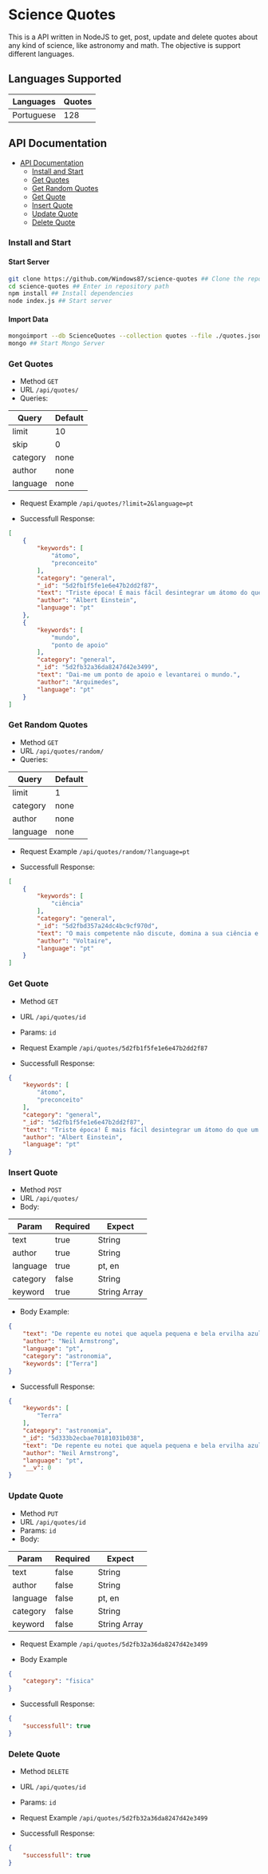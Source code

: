 # Science Quotes
This is a API written in NodeJS to get, post, update and delete quotes about any kind of science, like astronomy and math. The objective is support different languages.

## Languages Supported

| Languages  | Quotes |
|------------|--------|
| Portuguese | 128    |

## API Documentation

- [API Documentation](#api-documentation)
  - [Install and Start](#install-and-start)
  - [Get Quotes](#get-quotes)
  - [Get Random Quotes](#get-random-quotes)
  - [Get Quote](#get-quote)
  - [Insert Quote](#insert-quote)
  - [Update Quote](#update-quote)
  - [Delete Quote](#delete-quote)

### Install and Start

#### Start Server
```bash
git clone https://github.com/Windows87/science-quotes ## Clone the repository
cd science-quotes ## Enter in repository path
npm install ## Install dependencies
node index.js ## Start server
```
#### Import Data
```bash
mongoimport --db ScienceQuotes --collection quotes --file ./quotes.json --jsonArray ## Import Quotes
mongo ## Start Mongo Server
```

### Get Quotes
* Method `GET`
* URL `/api/quotes/`
* Queries:

| Query    | Default |
|----------|---------|
| limit    | 10      |
| skip     | 0       |
| category | none    |
| author   | none    |
| language | none    |

* Request Example `/api/quotes/?limit=2&language=pt`

* Successfull Response:
```json
[
    {
        "keywords": [
            "átomo",
            "preconceito"
        ],
        "category": "general",
        "_id": "5d2fb1f5fe1e6e47b2dd2f87",
        "text": "Triste época! É mais fácil desintegrar um átomo do que um preconceito.",
        "author": "Albert Einstein",
        "language": "pt"
    },
    {
        "keywords": [
            "mundo",
            "ponto de apoio"
        ],
        "category": "general",
        "_id": "5d2fb32a36da8247d42e3499",
        "text": "Dai-me um ponto de apoio e levantarei o mundo.",
        "author": "Arquimedes",
        "language": "pt"
    }
]
```

### Get Random Quotes
* Method `GET`
* URL `/api/quotes/random/`
* Queries:

| Query    | Default |
|----------|---------|
| limit    | 1       |
| category | none    |
| author   | none    |
| language | none    |

* Request Example `/api/quotes/random/?language=pt`

* Successfull Response:
```json
[
    {
        "keywords": [
            "ciência"
        ],
        "category": "general",
        "_id": "5d2fbd357a24dc4bc9cf970d",
        "text": "O mais competente não discute, domina a sua ciência e cala-se.",
        "author": "Voltaire",
        "language": "pt"
    }
]
```

### Get Quote
* Method `GET`
* URL `/api/quotes/id`
* Params: `id`

* Request Example `/api/quotes/5d2fb1f5fe1e6e47b2dd2f87`

* Successfull Response:
```json
{
    "keywords": [
        "átomo",
        "preconceito"
    ],
    "category": "general",
    "_id": "5d2fb1f5fe1e6e47b2dd2f87",
    "text": "Triste época! É mais fácil desintegrar um átomo do que um preconceito.",
    "author": "Albert Einstein",
    "language": "pt"
}
```

### Insert Quote
* Method `POST`
* URL `/api/quotes/`
* Body:

| Param    | Required | Expect       |
|----------|----------|--------------|
| text     | true     | String       |
| author   | true     | String       |
| language | true     | pt, en       |
| category | false    | String       |
| keyword  | true     | String Array |

* Body Example:
```json
{
	"text": "De repente eu notei que aquela pequena e bela ervilha azul era a Terra. Eu levantei meu dedão e fechei um olho, e meu dedão cobriu totalmente a Terra. Eu não me senti um gigante. Me senti muito, muito pequeno.",
	"author": "Neil Armstrong",
	"language": "pt",
	"category": "astronomia",
	"keywords": ["Terra"]
}
```
* Successfull Response:
```json
{
    "keywords": [
        "Terra"
    ],
    "category": "astronomia",
    "_id": "5d333b2ecbae70181031b038",
    "text": "De repente eu notei que aquela pequena e bela ervilha azul era a Terra. Eu levantei meu dedão e fechei um olho, e meu dedão cobriu totalmente a Terra. Eu não me senti um gigante. Me senti muito, muito pequeno.",
    "author": "Neil Armstrong",
    "language": "pt",
    "__v": 0
}
```

### Update Quote
* Method `PUT`
* URL `/api/quotes/id`
* Params: `id`
* Body:

| Param    | Required | Expect       |
|----------|----------|--------------|
| text     | false    | String       |
| author   | false    | String       |
| language | false    | pt, en       |
| category | false    | String       |
| keyword  | false    | String Array |

* Request Example `/api/quotes/5d2fb32a36da8247d42e3499`

* Body Example
```json
{
    "category": "fisica"
}
```

* Successfull Response:
```json
{
    "successfull": true
}
```

### Delete Quote
* Method `DELETE`
* URL `/api/quotes/id`
* Params: `id`

* Request Example `/api/quotes/5d2fb32a36da8247d42e3499`

* Successfull Response:
```json
{
    "successfull": true
}
```
